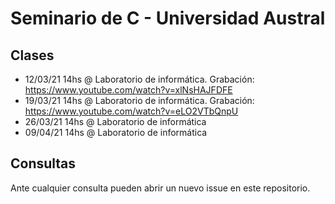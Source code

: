 # Seminario de C - Universidad Austral

## Clases 
- 12/03/21 14hs @ Laboratorio de informática. Grabación: https://www.youtube.com/watch?v=xlNsHAJFDFE
- 19/03/21 14hs @ Laboratorio de informática. Grabación: https://www.youtube.com/watch?v=eLO2VTbQnpU
- 26/03/21 14hs @ Laboratorio de informática
- 09/04/21 14hs @ Laboratorio de informática

## Consultas
Ante cualquier consulta pueden abrir un nuevo issue en este repositorio.

